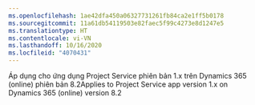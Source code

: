 ```yaml
---
ms.openlocfilehash: 1ae42dfa450a06327731261fb84ca2e1ff5b0178
ms.sourcegitcommit: 11a61db54119503e82faec5f99c4273e8d1247e5
ms.translationtype: HT
ms.contentlocale: vi-VN
ms.lasthandoff: 10/16/2020
ms.locfileid: "4070431"
---
```

<span data-ttu-id="63af9-101">Áp dụng cho ứng dụng Project Service phiên bản 1.x trên Dynamics 365 (online) phiên bản 8.2</span><span class="sxs-lookup"><span data-stu-id="63af9-101">Applies to Project Service app version 1.x on Dynamics 365 (online) version 8.2</span></span>


